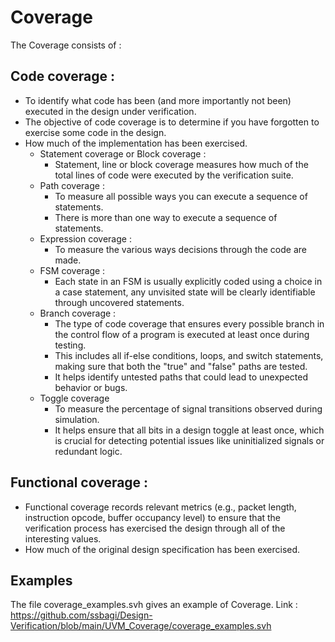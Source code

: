 # Coverage

The Coverage consists of : 

## Code coverage :
- To identify what code has been (and more importantly not been) executed in the design under verification.
- The objective of code coverage is to determine if you have forgotten to exercise some code in the design.
- How much of the implementation has been exercised.
  - Statement coverage or Block coverage :
    - Statement, line or block coverage measures how much of the total lines of code were executed by the verification suite. 
  - Path coverage :
    - To measure all possible ways you can execute a sequence of statements.
    - There is more than one way to execute a sequence of statements.
  - Expression coverage :
    - To measure the various ways decisions through the code are made.
  - FSM coverage :
    - Each state in an FSM is usually explicitly coded using a choice in a case statement, any unvisited state will be clearly identifiable through uncovered statements.
  - Branch coverage :
    - The type of code coverage that ensures every possible branch in the control flow of a program is executed at least once during testing.
    - This includes all if-else conditions, loops, and switch statements, making sure that both the "true" and "false" paths are tested.
    - It helps identify untested paths that could lead to unexpected behavior or bugs. 
  - Toggle coverage
    - To measure the percentage of signal transitions observed during simulation.
    - It helps ensure that all bits in a design toggle at least once, which is crucial for detecting potential issues like uninitialized signals or redundant logic.

## Functional coverage :
- Functional coverage records relevant metrics (e.g., packet length, instruction opcode, buffer occupancy level) to ensure that the verification process has exercised the design through all of the interesting values.
- How much of the original design specification has been exercised.


## Examples
The file coverage_examples.svh gives an example of Coverage. 
Link : https://github.com/ssbagi/Design-Verification/blob/main/UVM_Coverage/coverage_examples.svh



